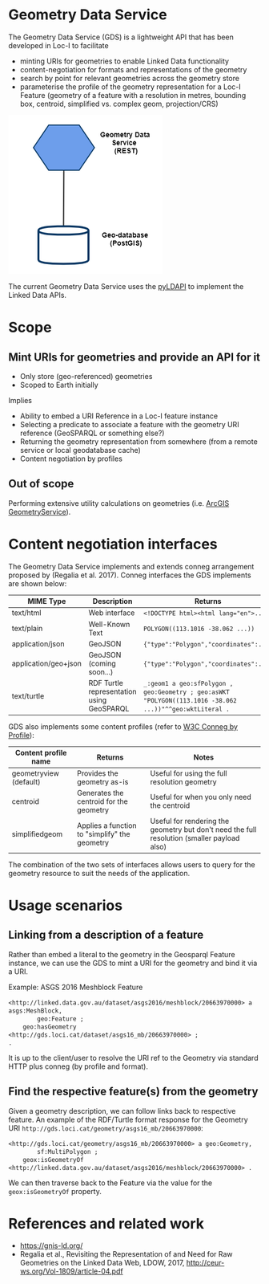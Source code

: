 # Geometry Data Service

The Geometry Data Service (GDS) is a lightweight API that has been developed in Loc-I to facilitate 
* minting URIs for geometries to enable Linked Data functionality
* content-negotiation for formats and representations of the geometry
* search by point for relevant geometries across the geometry store
* parameterise the profile of the geometry representation for a Loc-I Feature (geometry of a feature with a resolution in metres, bounding box, centroid, simplified vs. complex geom, projection/CRS)

![Geometry Data Service architecture](images/geometry-data-service.png "Geometry Data Service architecture")

The current Geometry Data Service uses the [pyLDAPI](https://github.com/RDFLib/pyLDAPI) to implement the Linked Data APIs.



# Scope

##  Mint URIs for geometries and provide an API for it

* Only store (geo-referenced) geometries
* Scoped to Earth initially

Implies 
* Ability to embed a URI Reference in a Loc-I feature instance 
* Selecting a predicate to associate a feature with the geometry URI reference (GeoSPARQL or something else?)
* Returning the geometry representation from somewhere (from a remote service or local geodatabase cache)
* Content negotiation by profiles


## Out of scope

Performing extensive utility calculations on geometries (i.e. [ArcGIS GeometryService](https://www.arcgis.com/home/item.html?id=2e18b487043641538f02028cc2495c0e)).


# Content negotiation interfaces

The Geometry Data Service implements and extends conneg arrangement proposed by (Regalia et al. 2017). 
Conneg interfaces the GDS implements are shown below:

| MIME Type | Description | Returns |
|--------------|--------------|---------|
|text/html |Web interface |`<!DOCTYPE html><html lang="en">...`|
|text/plain |Well-Known Text |`POLYGON((113.1016 -38.062 ...))`|
|application/json | GeoJSON |`{"type":"Polygon","coordinates":...}`|
|application/geo+json | GeoJSON (coming soon...)|`{"type":"Polygon","coordinates":...}`|
|text/turtle | RDF Turtle representation using GeoSPARQL | ```_:geom1 a geo:sfPolygon , geo:Geometry ; geo:asWKT "POLYGON((113.1016 -38.062 ...))"^^geo:wktLiteral .```|

GDS also implements some content profiles (refer to [W3C Conneg by Profile](https://w3c.github.io/dxwg/connegp/)):

| Content profile name | Returns | Notes |
|--------------|--------------|---------|
|geometryview (default) | Provides the geometry as-is | Useful for using the full resolution geometry |
|centroid | Generates the centroid for the geometry | Useful for when you only need the centroid |
|simplifiedgeom | Applies a function to "simplify" the geometry | Useful for rendering the geometry but don't need the full resolution (smaller payload also) |

The combination of the two sets of interfaces allows users to query for the geometry resource
to suit the needs of the application.


# Usage scenarios

## Linking from a description of a feature

Rather than embed a literal to the geometry in the Geosparql Feature instance,
we can use the GDS to mint a URI for the geometry and bind it via a URI.

Example: ASGS 2016 Meshblock Feature
```
<http://linked.data.gov.au/dataset/asgs2016/meshblock/20663970000> a asgs:MeshBlock,
        geo:Feature ;
    geo:hasGeometry <http://gds.loci.cat/dataset/asgs16_mb/20663970000> ;
.
```

It is up to the client/user to resolve the URI ref to the Geometry via standard HTTP plus conneg (by profile and format). 

## Find the respective feature(s) from the geometry

Given a geometry description, we can follow links back to respective feature.
An example of the RDF/Turtle format response for the Geometry URI 
`http://gds.loci.cat/geometry/asgs16_mb/20663970000`: 
```
<http://gds.loci.cat/geometry/asgs16_mb/20663970000> a geo:Geometry,
        sf:MultiPolygon ;
    geox:isGeometryOf <http://linked.data.gov.au/dataset/asgs2016/meshblock/20663970000> .
```

We can then traverse back to the Feature via the value for the `geox:isGeometryOf` property.


# References and related work

* https://gnis-ld.org/ 
* Regalia et al., Revisiting the Representation of and Need for Raw Geometries on the Linked Data Web, LDOW, 2017, http://ceur-ws.org/Vol-1809/article-04.pdf


